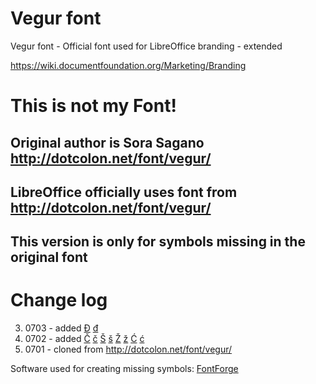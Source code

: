 # Vegur font
Vegur font - Official font used for LibreOffice branding - extended

https://wiki.documentfoundation.org/Marketing/Branding

# This is not my Font!
## Original author is Sora Sagano http://dotcolon.net/font/vegur/
## LibreOffice officially uses font from http://dotcolon.net/font/vegur/
## This version is only for symbols missing in the original font

# Change log
3. 0703 - added
[Đ](https://unicode-table.com/en/0110/)
[đ](https://unicode-table.com/en/0111/)
2. 0702 - added
[Č](https://unicode-table.com/en/#010C)
[č](https://unicode-table.com/en/#010D)
[Š](https://unicode-table.com/en/#0160)
[š](https://unicode-table.com/en/#0161)
[Ž](https://unicode-table.com/en/#017D)
[ž](https://unicode-table.com/en/#017E)
[Ć](https://unicode-table.com/en/#0106)
[ć](https://unicode-table.com/en/#0107)
1. 0701 - cloned from http://dotcolon.net/font/vegur/


Software used for creating missing symbols: [FontForge](https://fontforge.org)
